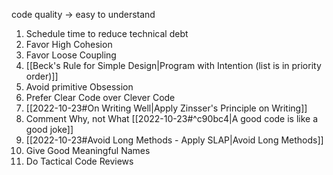 code quality -> easy to understand

1. Schedule time to reduce technical debt
2. Favor High Cohesion
3. Favor Loose Coupling
4. [[Beck's Rule for Simple Design|Program with Intention (list is in priority order)]]
5. Avoid primitive Obsession
6. Prefer Clear Code over Clever Code
7. [[2022-10-23#On Writing Well|Apply Zinsser's Principle on Writing]]
8. Comment Why, not What  [[2022-10-23#^c90bc4|A good code is like a good joke]]
9. [[2022-10-23#Avoid Long Methods - Apply SLAP|Avoid Long Methods]]
10. Give Good Meaningful Names
11. Do Tactical Code Reviews